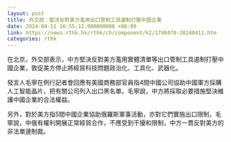 ```yaml
---
layout: post
title: 外交部：堅決反對美方濫用出口管制工具遏制打壓中國企業
date: 2024-04-11 16:55:12.000000000 +08:00
link: https://news.rthk.hk/rthk/ch/component/k2/1748470-20240411.htm
categories: rthk
---
```


在北京，外交部表示，中方堅決反對美方濫用實體清單等出口管制工具遏制打壓中國企業，敦促美方停止將經貿科技問題政治化、工具化、武器化。

發言人毛寧在例行記者會回應有美國商務部官員指4間中國公司協助中國軍方採購人工智能晶片，把有關公司列入出口黑名單。毛寧說，中方將採取必要措施堅決維護中國企業的合法權益。

另外，對於美方指5間中國企業協助俄羅斯軍事活動，亦對它們實施出口限制，毛寧說，中俄有權利開展正常經貿合作，不應受到干擾和限制，中方一貫反對美方的非法單邊制裁。
